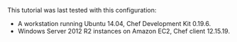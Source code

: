This tutorial was last tested with this configuration:

* A workstation running Ubuntu 14.04, Chef Development Kit 0.19.6.
* Windows Server 2012 R2 instances on Amazon EC2, Chef client 12.15.19.
